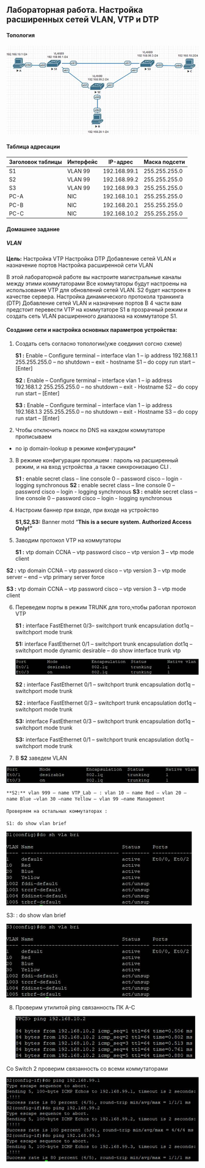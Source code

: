## Лабораторная работа. Настройка расширенных сетей VLAN, VTP и DTP

#### Топология

![img](img/1.jpg)

#### Таблица адресации

| Заголовок таблицы | Интерфейс | IP-адрес     | Маска подсети |
| ----------------- | --------- | ------------ | ------------- |
| S1                | VLAN 99   | 192.168.99.1 | 255.255.255.0 |
| S2                | VLAN 99   | 192.168.99.2 | 255.255.255.0 |
| S3                | VLAN 99   | 192.168.99.3 | 255.255.255.0 |
| PC-A              | NIC       | 192.168.10.1 | 255.255.255.0 |
| PC-B              | NIC       | 192.168.20.1 | 255.255.255.0 |
| PC-C              | NIC       | 192.168.10.2 | 255.255.255.0 |

 

#### **Домашнее задание**

##### VLAN

**Цель:** Настройка VTP Настройка DTP Добавление сетей VLAN и назначение портов Настройка расширенной сети VLAN 

В этой лабораторной работе вы настроите магистральные каналы между этими коммутаторами
 Все коммутаторы будут настроены на использование VTP для обновлений сетей VLAN. S2 будет настроен в качестве сервера. 
 Настройка динамического протокола транкинга (DTP)
 Добавление сетей VLAN и назначение портов
 В 4 части вам предстоит перевести VTP на коммутаторе S1 в прозрачный режим и создать сеть VLAN расширенного диапазона на коммутаторе S1.

#### Создание сети и настройка основных параметров устройства:

1. Создать сеть согласно топологии(уже соединил согсно схеме)

    **S1 :** Enable – Configure terminal – interface vlan 1 – ip address 192.168.1.1 255.255.255.0 – no shutdown – exit - hostname S1 – do copy run start – [Enter] 

   **S2 :** Enable – Configure terminal – interface vlan 1 – ip address 192.168.1.2 255.255.255.0 – no shutdown – exit -  Hostname S2 – do copy run start – [Enter]

   **S3 :** Enable – Configure terminal – interface vlan 1 – ip address 192.168.1.3 255.255.255.0 – no shutdown – exit - Hostname S3 – do copy run start – [Enter]

2. Чтобы отключить поиск по DNS на каждом коммутаторе прописываем

  * no ip domain-lookup в режиме конфигурации*

3. В режиме конфигурации пропишем : пароль на расширенный режим, и на вход устройства ,а также синхронизацию CLI . 

   **S1 :** enable secret class – line console 0 – password cisco – login - logging synchronous
    **S2 :** enable secret class – line console 0 – password cisco – login - logging synchronous 
    **S3 :** enable secret class – line console 0 – password cisco – login - logging synchronous

4. Настроим баннер при входе, при входе на устройство 

   **S1,S2,S3:** Banner motd “**This is a secure system. Authorized Access Only!”**

5. Заводим протокол VTP на коммутаторы
   
   **S1 :** vtp domain CCNA – vtp password cisco – vtp version 3 – vtp mode client 
   

**S2 :** vtp domain CCNA – vtp password cisco – vtp version 3 – vtp mode server – end – vtp primary server force

   **S3 :** vtp domain CCNA – vtp password cisco – vtp version 3 – vtp mode client

6. Переведем порты в режим TRUNK для того,чтобы работал протокол VTP

   **S1 :** interface  FastEthernet 0/3– switchport trunk encapsulation dot1q – switchport mode trunk

   **S1:** interface FastEthernet 0/1 – switchport trunk encapsulation dot1q – switchport mode dynamic desirable – do show interface trunk vtp

   ![img](img/2.jpg)

   **S2 :** interface FastEthernet 0/1 – switchport trunk encapsulation dot1q – switchport mode trunk

   **S2 :** interface FastEthernet 0/3 – switchport trunk encapsulation dot1q – switchport mode trunk

   **S3:** interface FastEthernet 0/3 – switchport trunk encapsulation dot1q – switchport mode trunk

   **S3:** interface FastEthernet 0/1 – switchport trunk encapsulation dot1q – switchport mode trunk

7. В **S2** заведем VLAN

![img](img/2.jpg)


    **S2:** vlan 999 – name VTP_Lab – : vlan 10 – name Red – vlan 20 – name Blue –vlan 30 –name Yellow – vlan 99 –name Management  
    
    Проверяем на остальных коммутаторах :
    
    S1: do show vlan brief

   ![img](img/3.jpg) 

   S3: : do show vlan brief

![img](img/4.jpg)

8. Проверим утилитой  ping  связанность ПК A-C

   ![img](img/5.jpg)

 Со  Switch 2 проверим связанность со всеми коммутаторами

 ![img](img/6.jpg)